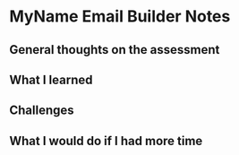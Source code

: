 # MyName Email Builder Notes

## General thoughts on the assessment

## What I learned

## Challenges

## What I would do if I had more time
